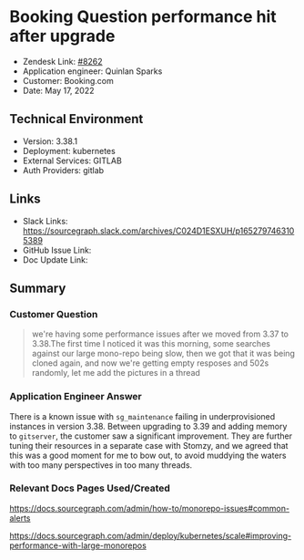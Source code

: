# Booking Question performance hit after upgrade <!-- Ticket Title  Hint: include keywords to make it searchable -->

- Zendesk Link: [#8262](https://sourcegraph.zendesk.com/agent/tickets/8262)
- Application engineer: Quinlan Sparks
- Customer: Booking.com <!-- Redact if this contains personally identifying information -->
- Date: May 17, 2022

<!-- Data populated from integration, speak to Ben Gordon or Michael Bali if not working -->
<!-- During Internal team trial, fill missing data manually (we are waiting for all data to sync) -->

## Technical Environment
- Version: 3.38.1​
- Deployment: kubernetes
- External Services: GITLAB
- Auth Providers: gitlab


## Links
<!-- Data for application engineer manual entry -->
- Slack Links: https://sourcegraph.slack.com/archives/C024D1ESXUH/p1652797463105389
- GitHub Issue Link:
- Doc Update Link:

## Summary
### Customer Question
> we're having some performance issues after we moved from 3.37 to 3.38.The first time I noticed it was this morning, some searches against our large mono-repo being slow, then we got that it was being cloned again, and now we're getting empty resposes and 502s randomly, let me add the pictures in a thread


### Application Engineer Answer
There is a known issue with `sg_maintenance` failing in underprovisioned instances in version 3.38. Between upgrading to 3.39 and adding memory to `gitserver`, the customer saw a significant improvement. They are further tuning their resources in a separate case with Stomzy, and we agreed that this was a good moment for me to bow out, to avoid muddying the waters with too many perspectives in too many threads.

### Relevant Docs Pages Used/Created
https://docs.sourcegraph.com/admin/how-to/monorepo-issues#common-alerts

https://docs.sourcegraph.com/admin/deploy/kubernetes/scale#improving-performance-with-large-monorepos

<!-- Once complete, upload a copy to https://github.com/sourcegraph/support-tools-internal/tree/main/resolved-tickets as a .md file -->
<!-- Name the file 8262.md -->
